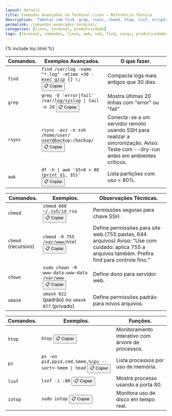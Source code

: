 ```yaml
---
layout: default
title: Comandos Avançados no Terminal Linux – Referência Técnica
description: 'Tabelas com find, grep, rsync, chmod, htop, lsof, scripts Bash e automação — sem linguagem informal, só comandos reais.'
permalink: /comandos-avancados-terminal/
categories: [linux, terminal, produtividade]
tags: [terminal, comandos, linux, awk, sed, find, xargs, produtividade]
---
```




{% include toc.html %}



<section class="post-content">

   <table class="evergreen-table">
  <thead>
    <tr>
      <th>Comandos.</th>
      <th>Exemplos Avançados.</th>
      <th>O que fazer.</th>
    </tr>
  </thead>
  <tbody>
    <tr>
      <td data-label="Comando"><code>find</code></td>
      <td data-label="Exemplo Avançado">
        <code>find /var/log -name "*.log" -mtime +30 -exec gzip {} \;</code>
        <button class="copy-btn" data-command="find /var/log -name &quot;*.log&quot; -mtime +30 -exec gzip {} \;">📋 Copiar</button>
      </td>
      <td data-label="O que faz">Compacta logs mais antigos que 30 dias.</td>
    </tr>
    <tr>
      <td data-label="Comando"><code>grep</code></td>
      <td data-label="Exemplo Avançado">
        <code>grep -E 'error|fail' /var/log/syslog | tail -n 20</code>
        <button class="copy-btn" data-command="grep -E 'error|fail' /var/log/syslog | tail -n 20">📋 Copiar</button>
      </td>
      <td data-label="O que faz">Mostra últimas 20 linhas com "error" ou "fail"</td>
    </tr>
    <tr>
      <td data-label="Comando"><code>rsync</code></td>
      <td data-label="Exemplo Avançado">
        <code>rsync -avz -e ssh /home/user/ user@backup:/backup/</code>
        <button class="copy-btn" data-command="rsync -avz -e ssh /home/user/ user@backup:/backup/">📋 Copiar</button>
      </td>
      <td data-label="O que faz">Conecta-se a um servidor remoto usando SSH para realizar a sincronização.  Aviso: Teste com --dry-run antes em ambientes críticos.</td>
    </tr>
    <tr>
      <td data-label="Comando"><code>awk</code></td>
      <td data-label="Exemplo Avançado">
        <code>df -h | awk '$5+0 > 80 {print $1, $5}'</code>
        <button class="copy-btn" data-command="df -h | awk '$5+0 > 80 {print $1, $5}'">📋 Copiar</button>
      </td>
      <td data-label="O que faz">Lista partições com uso > 80%.</td>
    </tr>
  </tbody>
</table>

<table class="evergreen-table">
  <thead>
    <tr>
      <th>Comandos.</th>
      <th>Exemplos.</th>
      <th>Observações Técnicas.</th>
    </tr>
  </thead>
  <tbody>
    <tr>
      <td data-label="Comando"><code>chmod</code></td>
      <td data-label="Exemplo">
        <code>chmod 600 ~/.ssh/id_rsa</code>
        <button class="copy-btn" data-command="chmod 600 ~/.ssh/id_rsa">📋 Copiar</button>
      </td>
      <td data-label="Observação Técnica">Permissões seguras para chave SSH.</td>
    </tr>
    <tr>
      <td data-label="Comando"><code>chmod</code> (recursivo)</td>
      <td data-label="Exemplo">
        <code>chmod -R 755 /var/www/html</code>
        <button class="copy-btn" data-command="chmod -R 755 /var/www/html">📋 Copiar</button>
      </td>
      <td data-label="Observação Técnica">Define permissões para site web.(755 pastas, 644 arquivos) Aviso:
"Use com cuidado: aplica 755 a arquivos também. Prefira find para controle fino." 

</td>
    </tr>
    <tr>
      <td data-label="Comando"><code>chown</code></td>
      <td data-label="Exemplo">
        <code>sudo chown -R www-data:www-data /var/www</code>
        <button class="copy-btn" data-command="sudo chown -R www-data:www-data /var/www">📋 Copiar</button>
      </td>
      <td data-label="Observação Técnica">Define dono para servidor web.</td>
    </tr>
    <tr>
      <td data-label="Comando"><code>umask</code></td>
      <td data-label="Exemplo">
        <code>umask 022</code> (padrão) ou <code>umask 077</code> (privado)
      </td>
      <td data-label="Observação Técnica">Define permissões padrão para novos arquivos.</td>
    </tr>
  </tbody>
</table>


<table class="evergreen-table">
  <thead>
    <tr>
      <th>Comandos.</th>
      <th>Exemplos.</th>
      <th>Funções.</th>
    </tr>
  </thead>
  <tbody>
    <tr>
      <td data-label="Comando"><code>htop</code></td>
      <td data-label="Exemplo">
        <code>htop</code>
        <button class="copy-btn" data-command="htop">📋 Copiar</button>
      </td>
      <td data-label="Função">Monitoramento interativo com árvore de processos.</td>
    </tr>
    <tr>
      <td data-label="Comando"><code>ps</code></td>
      <td data-label="Exemplo">
        <code>ps -eo pid,ppid,cmd,%mem,%cpu --sort=-%mem | head</code>
        <button class="copy-btn" data-command="ps -eo pid,ppid,cmd,%mem,%cpu --sort=-%mem | head">📋 Copiar</button>
      </td>
      <td data-label="Função">Lista processos por uso de memória.</td>
    </tr>
    <tr>
      <td data-label="Comando"><code>lsof</code></td>
      <td data-label="Exemplo">
        <code>lsof -i :80</code>
        <button class="copy-btn" data-command="lsof -i :80">📋 Copiar</button>
      </td>
      <td data-label="Função">Mostra processo usando a porta 80.</td>
    </tr>
    <tr>
      <td data-label="Comando"><code>iotop</code></td>
      <td data-label="Exemplo">
        <code>sudo iotop</code>
        <button class="copy-btn" data-command="sudo iotop">📋 Copiar</button>
      </td>
      <td data-label="Função">Monitora uso de disco em tempo real.</td>
    </tr>
  </tbody>
</table>





   </section>
 
